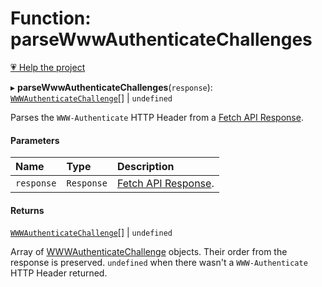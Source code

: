 # Function: parseWwwAuthenticateChallenges

[💗 Help the project](https://github.com/sponsors/panva)

▸ **parseWwwAuthenticateChallenges**(`response`): [`WWWAuthenticateChallenge`](../interfaces/WWWAuthenticateChallenge.md)[] \| `undefined`

Parses the `WWW-Authenticate` HTTP Header from a
[Fetch API Response](https://developer.mozilla.org/en-US/docs/Web/API/Response).

#### Parameters

| Name | Type | Description |
| :------ | :------ | :------ |
| `response` | `Response` | [Fetch API Response](https://developer.mozilla.org/en-US/docs/Web/API/Response). |

#### Returns

[`WWWAuthenticateChallenge`](../interfaces/WWWAuthenticateChallenge.md)[] \| `undefined`

Array of [WWWAuthenticateChallenge](../interfaces/WWWAuthenticateChallenge.md) objects. Their order from
the response is preserved. `undefined` when there wasn't a `WWW-Authenticate`
HTTP Header returned.
